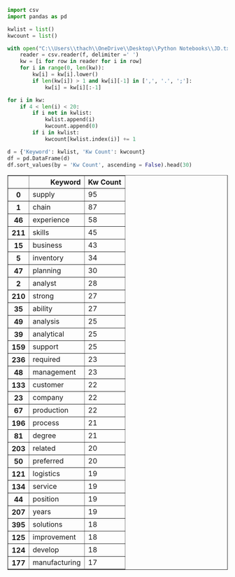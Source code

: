 ```python
import csv
import pandas as pd
```


```python
kwlist = list()
kwcount = list()

with open("C:\\Users\\thach\\OneDrive\\Desktop\\Python Notebooks\\JD.txt") as f:
    reader = csv.reader(f, delimiter =' ')
    kw = [i for row in reader for i in row]
    for i in range(0, len(kw)):
        kw[i] = kw[i].lower()
        if len(kw[i]) > 1 and kw[i][-1] in [',', '.', ';']:
            kw[i] = kw[i][:-1]
```


```python
for i in kw:
    if 4 < len(i) < 20:
        if i not in kwlist: 
            kwlist.append(i)
            kwcount.append(0)
        if i in kwlist:
            kwcount[kwlist.index(i)] += 1
```


```python
d = {'Keyword': kwlist, 'Kw Count': kwcount}
df = pd.DataFrame(d)
df.sort_values(by = 'Kw Count', ascending = False).head(30)
```




<div>
<style scoped>
    .dataframe tbody tr th:only-of-type {
        vertical-align: middle;
    }

    .dataframe tbody tr th {
        vertical-align: top;
    }

    .dataframe thead th {
        text-align: right;
    }
</style>
<table border="1" class="dataframe">
  <thead>
    <tr style="text-align: right;">
      <th></th>
      <th>Keyword</th>
      <th>Kw Count</th>
    </tr>
  </thead>
  <tbody>
    <tr>
      <th>0</th>
      <td>supply</td>
      <td>95</td>
    </tr>
    <tr>
      <th>1</th>
      <td>chain</td>
      <td>87</td>
    </tr>
    <tr>
      <th>46</th>
      <td>experience</td>
      <td>58</td>
    </tr>
    <tr>
      <th>211</th>
      <td>skills</td>
      <td>45</td>
    </tr>
    <tr>
      <th>15</th>
      <td>business</td>
      <td>43</td>
    </tr>
    <tr>
      <th>5</th>
      <td>inventory</td>
      <td>34</td>
    </tr>
    <tr>
      <th>47</th>
      <td>planning</td>
      <td>30</td>
    </tr>
    <tr>
      <th>2</th>
      <td>analyst</td>
      <td>28</td>
    </tr>
    <tr>
      <th>210</th>
      <td>strong</td>
      <td>27</td>
    </tr>
    <tr>
      <th>35</th>
      <td>ability</td>
      <td>27</td>
    </tr>
    <tr>
      <th>49</th>
      <td>analysis</td>
      <td>25</td>
    </tr>
    <tr>
      <th>39</th>
      <td>analytical</td>
      <td>25</td>
    </tr>
    <tr>
      <th>159</th>
      <td>support</td>
      <td>25</td>
    </tr>
    <tr>
      <th>236</th>
      <td>required</td>
      <td>23</td>
    </tr>
    <tr>
      <th>48</th>
      <td>management</td>
      <td>23</td>
    </tr>
    <tr>
      <th>133</th>
      <td>customer</td>
      <td>22</td>
    </tr>
    <tr>
      <th>23</th>
      <td>company</td>
      <td>22</td>
    </tr>
    <tr>
      <th>67</th>
      <td>production</td>
      <td>22</td>
    </tr>
    <tr>
      <th>196</th>
      <td>process</td>
      <td>21</td>
    </tr>
    <tr>
      <th>81</th>
      <td>degree</td>
      <td>21</td>
    </tr>
    <tr>
      <th>203</th>
      <td>related</td>
      <td>20</td>
    </tr>
    <tr>
      <th>50</th>
      <td>preferred</td>
      <td>20</td>
    </tr>
    <tr>
      <th>121</th>
      <td>logistics</td>
      <td>19</td>
    </tr>
    <tr>
      <th>134</th>
      <td>service</td>
      <td>19</td>
    </tr>
    <tr>
      <th>44</th>
      <td>position</td>
      <td>19</td>
    </tr>
    <tr>
      <th>207</th>
      <td>years</td>
      <td>19</td>
    </tr>
    <tr>
      <th>395</th>
      <td>solutions</td>
      <td>18</td>
    </tr>
    <tr>
      <th>125</th>
      <td>improvement</td>
      <td>18</td>
    </tr>
    <tr>
      <th>124</th>
      <td>develop</td>
      <td>18</td>
    </tr>
    <tr>
      <th>177</th>
      <td>manufacturing</td>
      <td>17</td>
    </tr>
  </tbody>
</table>
</div>


